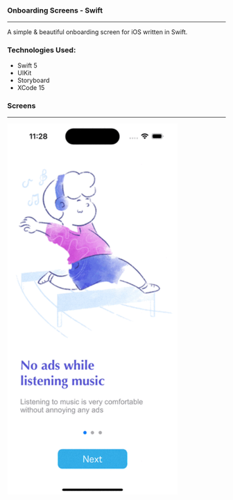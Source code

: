 <h3>Onboarding Screens - Swift</h3>
<hr>
A simple & beautiful onboarding screen for iOS written in Swift.
<h3>Technologies Used:</h3>
<ul>
  <li>Swift 5</li>
  <li>UIKit</li>
  <li>Storyboard</li>
  <li>XCode 15</li>
</ul>


<h3>Screens</h3>
<hr>

<img src="recorded_screens.gif" width = "393" height = "852" />

